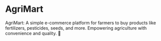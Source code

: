 # AgriMart
AgriMart: A simple e-commerce platform for farmers to buy products like fertilizers, pesticides, seeds, and more. Empowering agriculture with convenience and quality. 🌱
